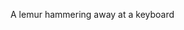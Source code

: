 A lemur hammering away at a keyboard


<!---
spacelemur/spacelemur is a ✨ special ✨ repository because its `README.md` (this file) appears on your GitHub profile.
You can click the Preview link to take a look at your changes.
--->
